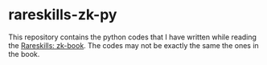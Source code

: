 # rareskills-zk-py
This repository contains the python codes that I have written while reading the [Rareskills: zk-book]([url](https://www.rareskills.io/zk-book)).
The codes may not be exactly the same the ones in the book.
